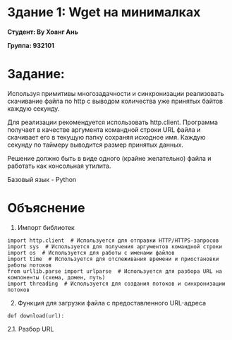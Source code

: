 # Здание 1: Wget на минималках
**Студент: Ву Хоанг Ань**

**Группа: 932101**

# Задание:
Используя примитивы многозадачности и синхронизации реализовать скачивание файла по http с выводом количества уже принятых байтов каждую секунду.

Для реализации рекомендуется использовать http.client.
Программа получает в качестве аргумента командной строки URL файла и скачивает его в текущую папку сохраняя исходное имя. Каждую секунду по таймеру выводится размер принятых данных.

Решение должно быть в виде одного (крайне желательно) файла и работать как консольная утилита.

Базовый язык - Python

# Объяснение

1. Импорт библиотек

```
import http.client  # Используется для отправки HTTP/HTTPS-запросов
import sys  # Используется для получения аргументов командной строки
import os  # Используется для работы с именами файлов
import time  # Используется для отслеживания времени и приостановки работы потоков
from urllib.parse import urlparse  # Используется для разбора URL на компоненты (схема, домен, путь)
import threading  # Используется для создания потоков и синхронизации потоков
```
2. Функция для загрузки файла с предоставленного URL-адреса

```
def download(url):
```
2.1. Разбор URL



